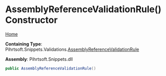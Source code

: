 # AssemblyReferenceValidationRule\(\) Constructor

[Home](../../../../../README.md)

**Containing Type**: Pihrtsoft\.Snippets\.Validations\.[AssemblyReferenceValidationRule](../README.md)

**Assembly**: Pihrtsoft\.Snippets\.dll

```csharp
public AssemblyReferenceValidationRule()
```

